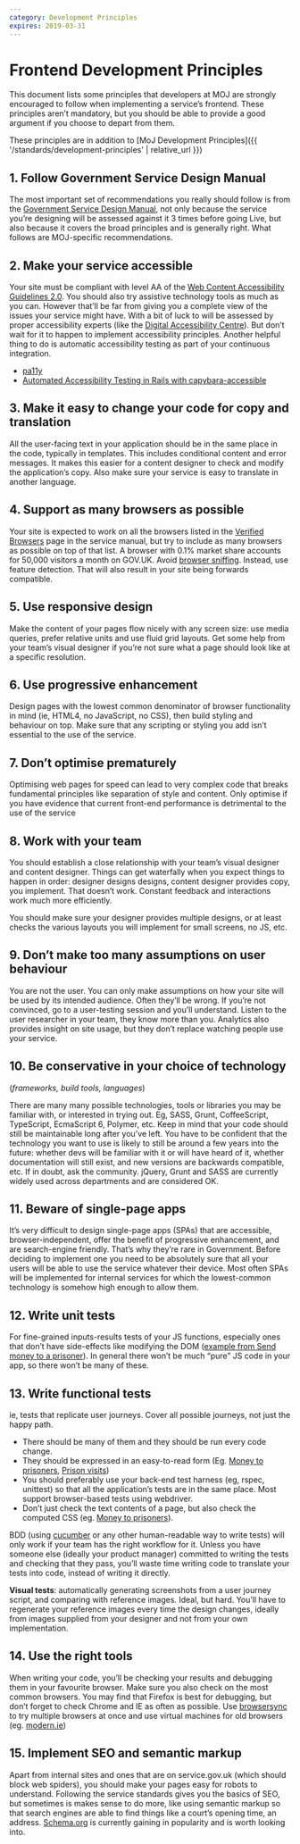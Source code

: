 ```yaml
---
category: Development Principles
expires: 2019-03-31
---
```


# Frontend Development Principles

This document lists some principles that developers at MOJ are strongly
encouraged to follow when implementing a service’s frontend. These principles
aren’t mandatory, but you should be able to provide a good argument if you
choose to depart from them.

These principles are in addition to [MoJ Development Principles]({{ '/standards/development-principles' | relative_url }})

## 1. Follow Government Service Design Manual

The most important set of recommendations you really should follow is from the [Government Service Design Manual](https://www.gov.uk/service-manual), not only because the service
you’re designing will be assessed against it 3 times before going Live, but also
because it covers the broad principles and is generally right. What follows are
MOJ-specific recommendations.

## 2. Make your service accessible
Your site must be compliant with level AA of the [Web Content Accessibility Guidelines 2.0](https://www.w3.org/WAI/intro/wcag). You should also try assistive
technology tools as much as you can. However that’ll be far from giving you a
complete view of the issues your service might have. With a bit of luck to will
be assessed by proper accessibility experts (like the [Digital Accessibility Centre](http://www.digitalaccessibilitycentre.org/)). But don’t wait for it to
happen to implement accessibility principles. Another helpful thing to do is
automatic accessibility testing as part of your continuous integration.

- [pa11y](https://github.com/springernature/pa11y)
- [Automated Accessibility Testing in Rails with capybara-accessible](https://content.pivotal.io/blog/automated-accessibility-testing-in-rails-with-capybara-accessible)


## 3. Make it easy to change your code for copy and translation
All the user-facing text in your application should be in the same place in the
code, typically in templates. This includes conditional content and error
messages. It makes this easier for a content designer to check and modify the
application’s copy. Also make sure your service is easy to translate in another
language.

## 4. Support as many browsers as possible
Your site is expected to work on all the browsers listed in the [Verified Browsers](https://www.gov.uk/service-manual/user-centred-design/browsers-and-devices.html#verified-browsers) page in the service manual, but try to include as many browsers as
possible on top of that list. A browser with 0.1% market share accounts for
50,000 visitors a month on GOV.UK. Avoid [browser sniffing](http://www.sitepoint.com/why-browser-sniffing-stinks/). Instead, use
feature detection. That will also result in your site being forwards compatible.

## 5. Use responsive design
Make the content of your pages flow nicely with any screen size: use media
queries, prefer relative units and use fluid grid layouts. Get some help from
your team’s visual designer if you’re not sure what a page should look like at
a specific resolution.

## 6. Use progressive enhancement
Design pages with the lowest common denominator of browser functionality in mind
 (ie, HTML4, no JavaScript, no CSS), then build styling and behaviour on top.
 Make sure that any scripting or styling you add isn’t essential to the use of
 the service.

## 7. Don’t optimise prematurely
Optimising web pages for speed can lead to very complex code that breaks
fundamental principles like separation of style and content. Only optimise if
you have evidence that current front-end performance is detrimental to the use
of the service

## 8. Work with your team
You should establish a close relationship with your team’s visual designer and
content designer. Things can get waterfally when you expect things to happen in
order: designer designs designs, content designer provides copy, you implement.
That doesn’t work. Constant feedback and interactions work much more efficiently.

You should make sure your designer provides multiple designs, or at least checks
the various layouts you will implement for small screens, no JS, etc.

## 9. Don’t make too many assumptions on user behaviour
You are not the user. You can only make assumptions on how your site will be used by its intended audience. Often they’ll be wrong. If you’re not convinced, go to a user-testing session and you’ll understand. Listen to the user researcher in your team, they know more than you. Analytics also provides insight on site usage, but they don’t replace watching people use your service.

## 10. Be conservative in your choice of technology
(<i>frameworks, build tools, languages</i>)


There are many many possible technologies, tools or libraries you may be familiar
with, or interested in trying out. Eg, SASS, Grunt, CoffeeScript, TypeScript,
EcmaScript 6, Polymer, etc. Keep in mind that your code should still be
maintainable long after you’ve left. You have to be confident that the
technology you want to use is likely to still be around a few years into the
future: whether devs will be familiar with it or will have heard of it, whether
documentation will still exist, and new versions are backwards compatible, etc.
If in doubt, ask the community. jQuery, Grunt and SASS are currently widely used
across departments and are considered OK.

## 11. Beware of single-page apps
It’s very difficult to design single-page apps (SPAs) that are accessible,
browser-independent, offer the benefit of progressive enhancement, and are
search-engine friendly. That’s why they’re rare in Government. Before deciding
to implement one you need to be absolutely sure that all your users will be able
to use the service whatever their device. Most often SPAs will be implemented
for internal services for which the lowest-common technology is somehow high
enough to allow them.

## 12. Write unit tests
For fine-grained inputs-results tests of your JS functions, especially ones that
don’t have side-effects like modifying the DOM ([example from Send money to a
prisoner](https://github.com/ministryofjustice/money-to-prisoners-send-money/blob/master/mtp_send_money/apps/send_money/tests/test_functional.py#L121)). In general there won’t be much
“pure” JS code in your app, so there won’t be many of these.

## 13. Write functional tests
ie, tests that replicate user journeys. Cover all possible journeys, not just
the happy path.
- There should be many of them and they should be run every code change.
- They should be expressed in an easy-to-read form (Eg. [Money to prisoners](https://github.com/ministryofjustice/money-to-prisoners-cashbook/blob/master/mtp_cashbook/apps/cashbook/tests/test_functional.py#L260), [Prison visits](https://github.com/ministryofjustice/prison-visits/blob/master/spec/features/unexpected_journey_spec.rb#L56))
- You should preferably use your back-end test harness (eg, rspec, unittest) so
that all the application’s tests are in the same place. Most support browser-based
tests using webdriver.
- Don’t just check the text contents of a page, but also check the computed CSS
(eg. [Money to prisoners](https://github.com/ministryofjustice/money-to-prisoners-cashbook/blob/master/mtp_cashbook/apps/cashbook/tests/test_functional.py#L108)).


BDD (using [cucumber](https://cucumber.io/) or any other human-readable way to
write tests) will only work if your team has the right workflow for it. Unless
you have someone else (ideally your product manager) committed to writing the
tests and checking that they pass, you’ll waste time writing code to translate
your tests into code, instead of writing it directly.


<strong>Visual tests</strong>: automatically generating screenshots from a user journey script, and comparing with reference images. Ideal, but hard. You’ll have to regenerate your reference images every time the design changes, ideally from images supplied from your designer and not from your own implementation.

## 14. Use the right tools
When writing your code, you’ll be checking your results and debugging them in
your favourite browser. Make sure you also check on the most common browsers.
You may find that Firefox is best for debugging, but don’t forget to check
Chrome and IE as often as possible. Use [browsersync](https://www.browsersync.io/)
to try multiple browsers at once and use virtual machines for old browsers (eg. [modern.ie](https://dev.windows.com/en-us/microsoft-edge/tools/vms/))

## 15. Implement SEO and semantic markup
Apart from internal sites and ones that are on service.gov.uk (which should block
web spiders), you should make your pages easy for robots to understand. Following
the service standards gives you the basics of SEO, but sometimes is makes sense to
do more, like using semantic markup so that search engines are able to find things like a court’s opening time, an address. [Schema.org](https://schema.org/) is currently gaining in popularity and is worth looking into.
